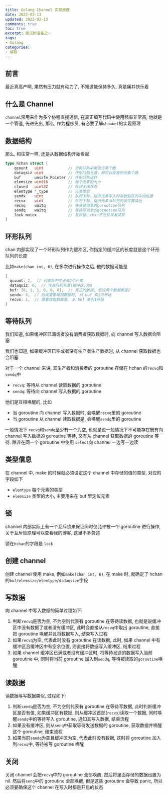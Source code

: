 ```yaml
---
title: Golang Channel 实现原理
date: 2022-02-13            
updated: 2022-02-13         
comments: true              
toc: true                   
excerpt: 面试的准备之一
tags:                       
- Golang
categories:                 
- 编程
---
```


## 前言 

最近真高产啊, 果然有压力就有动力了, 不知道能保持多久, 真是痛并快乐着

## 什么是 Channel

`channel`常用来作为多个协程直接通信, 在真正编写代码中使用频率非常高, 他就是一个管道, 先进先出, 那么, 作为程序员, 有必要了解`channel`的实现原理

## 数据结构

那么, 和往常一样, 还是从数据结构开始看起

``` go
type hchan struct {
	qcount   uint           // 当前队列中剩余元素个数
	dataqsiz uint           // 环形队列长度，即可以存放的元素个数
	buf      unsafe.Pointer // 环形队列指针
	elemsize uint16         // 每个元素的大小
	closed   uint32	        // 标识关闭状态
	elemtype *_type         // 元素类型
	sendx    uint           // 队列下标，指示元素写入时存放到队列中的位置
	recvx    uint           // 队列下标，指示元素从队列的该位置读出
	recvq    waitq          // 等待读消息的goroutine队列
	sendq    waitq          // 等待写消息的goroutine队列
	lock mutex              // 互斥锁，chan不允许并发读写
}
```

## 环形队列

chan 内部实现了一个环形队列作为缓冲区, 你指定的缓冲区的长度就是这个环形队列的长度

比如`make(chan int, 6)`, 在多次进行操作之后, 他的数据可能是

``` go
{
  qcount: 2,  // 代表队列中还有2个元素
  dataqsiz: 6,  // 代表队列长度(缓冲区)为6
  buf: [0, 1, 1, 0, 0, 0],  // 真正的数据, 假设两个数据都是1
  sendx: 3,  // 后续需要增加数据时, 从 buf 索引3开始
  recvx: 1,  // 需要读取数据是, 从 buf 索引1开始
}
```

## 等待队列

我们知道, 如果缓冲区已满或者没有消费者获取数据时, 向 channel 写入数据会阻塞

我们也知道, 如果缓冲区已空或者没有生产者生产数据时, 从 channel 获取数据也会阻塞

对于一个 channel 来讲, 其生产者和消费者的 goroutine 存储在 hchan 的`recvq`和`sendq`中

- `recvq`: 等待从 channel 读取数据的 goroutine
- `sendq`: 等待向 channel 写入数据的 goroutine

他们是互相唤醒的, 比如

- 当 goroutine 向 channel 写入数据时, 会唤醒`recvq`里的 goroutine
- 当 goroutine 从 channel 读取数据是, 会唤醒`sendq`里的 goroutine

一般情况下 `recvq`和`sendq`至少有一个为空, 也就是说一般情况下不可能存在既有向 channel 写入数据的 goroutine 等待, 又有从 channel 获取数据的 goroutine 等待. 除非在同一个 goroutine 中使用 `select`向 channel 一边写一边读

## 类型信息

在 channel 中, make 的时候就必须设定这个 channel 中存储的值的类型, 对应的字段如下

- `elemtype` 每个元素的类型
- `elemsize` 类型的大小, 主要用来在 buf 里定位元素

## 锁

channel 内部实际上有一个互斥锁来保证同时仅允许被一个 goroutine 进行操作, 关于互斥锁原理可以查看我的博客, 这里不多赘述

锁在`hchan`的字段是 `lock`

## 创建 channel

创建 channel 使用 make, 例如`make(chan int, 6)`, 在 make 时, 就确定了 hchan 的`buf/elemsize/elemtype/dadaqsize`字段

## 写数据

向 channel 中写入数据的简单过程如下:

1. 判断`recvq`是否为空, 不为空则代表有 goroutine 在等待读数据, 也就是说缓冲区中没有数据了或者没有缓冲区, 此时会直接从`recvq`中取出 goroutine, 直接把 goroutine 唤醒并且将数据写入, 结束写入过程
2. 如果`recvq`为空,  代表此时没有 goroutine 在读数据, 此时, 如果 channel 中有缓冲区且缓冲区中有空余位置, 则直接将数据写入缓冲区, 结束过程
3. 如果 channel 缓冲区已满或者没有缓冲区时, 将等待发送的数据写入当前 goroutine 中, 同时将当前 goroutine 加入到`sendq`, 等待被读取的`goroutine`唤醒

## 读数据

读数据与写数据类似, 过程如下:

1. 判断`sendq`是否为空, 不为空则代表有 goroutine 在等待写数据, 此时判断缓冲区是否有值, 如果缓冲区有数据, 则从缓冲区首部(`recvx`)读取一个数据, 同时唤醒`sendq`中的等待写入 goroutine, 通知其写入数据, 结束流程
2. 如果没有缓冲区, 则从`senq`中获取等待发送数据的 goroutine, 获取数据并唤醒这个 goroutine, 结束流程
3. 如果当前`sendq`为空且缓冲区为空, 代表此时没有数据, 这时将 goroutine 加入到`recvq`中, 等待被写 goroutine 唤醒

## 关闭

关闭 channel 会把`recvq`中的 goroutine 全部唤醒, 然后将里面存储的数据设置为 nil. 然后将`senq`中的 goroutine 全部唤醒, 但是这些 goroutine 会导致 panic, 所以必须要确保这个 channel 在写入时都是开启的状态


